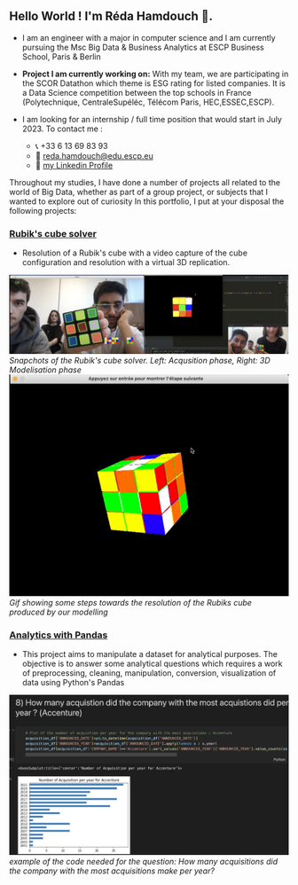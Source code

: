 ## Hello World ! I'm Réda Hamdouch 👋.

- I am an engineer with a major in computer science and I am currently pursuing the Msc Big Data & Business Analytics at ESCP Business School, Paris & Berlin
- **Project I am currently working on:** With my team, we are participating in the SCOR Datathon which theme is ESG rating for listed companies. It is a Data Science competition between the top schools in France (Polytechnique, CentraleSupéléc, Télécom Paris, HEC,ESSEC,ESCP).
- I am looking for an internship / full time position that would start in July 2023. To contact me : 

    - 📞 +33 6 13 69 83 93
    - 📧  reda.hamdouch@edu.escp.eu
    - 👥 [my Linkedin Profile](www.linkedin.com/in/redahamdouch/)

Throughout my studies, I have done a number of projects all related to the world of Big Data, whether as part of a group project, or subjects that I wanted to explore out of curiosity
In this portfolio, I put at your disposal the following projects:   


### [Rubik's cube solver](https://github.com/redahamdouch/Rubiks_solver)

- Resolution of a Rubik's cube with a video capture of the cube configuration and resolution with a virtual 3D replication.

![Snapchots of the Rubik's cube solver](imgs/rubik.png)
*Snapchots of the Rubik's cube solver. Left: Acqusition phase, Right: 3D Modelisation phase*
![Rubik's cuve solver](imgs/solving2.gif)
*Gif showing some steps towards the resolution of the Rubiks cube produced by our modelling*


### [Analytics with Pandas](https://github.com/redahamdouch/Analytics_pandas)
- This project aims to manipulate a dataset for analytical purposes. The objective is to answer some analytical questions which requires a work of preprocessing, cleaning, manipulation, conversion, visualization of data using Python's Pandas

![example of analytics](imgs/analytics.png)
*example of the code needed for the question: How many acquisitions did the company with the most acquisitions make per year?*